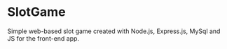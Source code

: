SlotGame
========

Simple web-based slot game created with Node.js, Express.js, MySql and JS for the front-end app.

